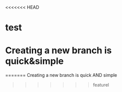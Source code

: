 <<<<<<< HEAD
# test
# Creating a new branch is quick&simple
=======
Creating a new branch is quick AND simple
>>>>>>> featurel
